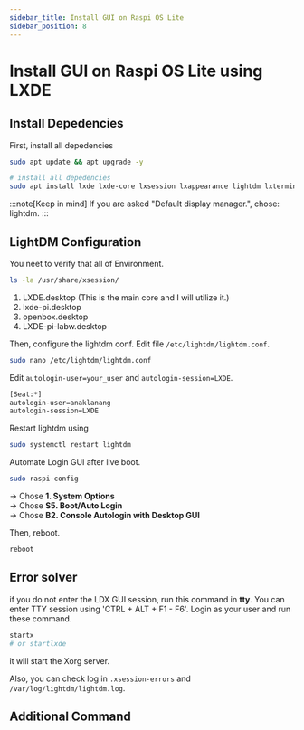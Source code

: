 ```yaml
---
sidebar_title: Install GUI on Raspi OS Lite
sidebar_position: 8
---
```


# Install GUI on Raspi OS Lite using LXDE

## Install Depedencies

First, install all depedencies

```sh
sudo apt update && apt upgrade -y

# install all depedencies
sudo apt install lxde lxde-core lxsession lxappearance lightdm lxterminal xserver-xorg xinit dbus-x11 lightdm -y
```

:::note[Keep in mind]
If you are asked "Default display manager.", chose: lightdm.
:::

## LightDM Configuration

You neet to verify that all of Environment.

```sh
ls -la /usr/share/xsession/
```

1. LXDE.desktop             (This is the main core and I will utilize it.)
2. lxde-pi.desktop
3. openbox.desktop
4. LXDE-pi-labw.desktop

Then, configure the lightdm conf. Edit file `/etc/lightdm/lightdm.conf`.

```sh
sudo nano /etc/lightdm/lightdm.conf
```

Edit `autologin-user=your_user` and `autologin-session=LXDE`.

```sh
[Seat:*]
autologin-user=anaklanang
autologin-session=LXDE
```

Restart lightdm using

```sh
sudo systemctl restart lightdm
```

Automate Login GUI after live boot.

```sh
sudo raspi-config
```

-> Chose **1. System Options**\
-> Chose **S5. Boot/Auto Login**\
-> Chose **B2. Console Autologin with Desktop GUI**

Then, reboot.

```sh
reboot
```

## Error solver

if you do not enter the LDX GUI session, run this command in **tty**.
You can enter TTY session using 'CTRL + ALT + F1 - F6'. Login as your user and run these command.

```sh
startx 
# or startlxde
```

it will start the Xorg server.

Also, you can check log in `.xsession-errors` and `/var/log/lightdm/lightdm.log`.

## Additional Command


